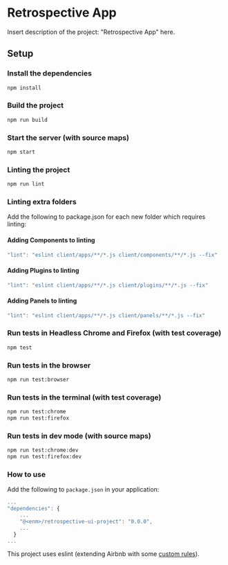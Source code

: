 # Retrospective App

Insert description of the project: "Retrospective App" here.

## Setup

### Install the dependencies

```bash
npm install
```

### Build the project

```bash
npm run build
```

### Start the server (with source maps)

```bash
npm start
```

### Linting the project

```bash
npm run lint
```

### Linting extra folders

Add the following to package.json for each new folder which requires linting:

#### Adding Components to linting

```javascript
"lint": "eslint client/apps/**/*.js client/components/**/*.js --fix"
```

#### Adding Plugins to linting

```javascript
"lint": "eslint client/apps/**/*.js client/plugins/**/*.js --fix"
```

#### Adding Panels to linting

```javascript
"lint": "eslint client/apps/**/*.js client/panels/**/*.js --fix"
```

### Run tests in Headless Chrome and Firefox (with test coverage)

```bash
npm test
```

### Run tests in the browser

```bash
npm run test:browser
```

### Run tests in the terminal (with test coverage)

```bash
npm run test:chrome
npm run test:firefox
```

### Run tests in dev mode (with source maps)

```bash
npm run test:chrome:dev
npm run test:firefox:dev
```

### How to use

Add the following to `package.json` in your application:

```javascript
...
"dependencies": {
    ...
    "@<enm>/retrospective-ui-project": "0.0.0",
    ...
  }
...
```

This project uses eslint (extending Airbnb with some [custom rules](.eslintrc.js)).
